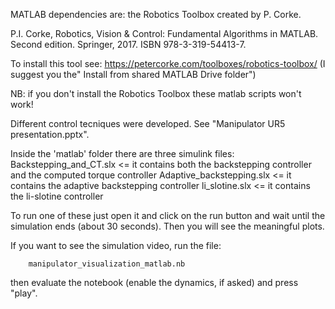 MATLAB dependencies are: the Robotics Toolbox created by P. Corke.

P.I. Corke, Robotics, Vision & Control: Fundamental Algorithms in MATLAB. Second edition. Springer, 2017. ISBN 978-3-319-54413-7.

To install this tool see: https://petercorke.com/toolboxes/robotics-toolbox/  (I suggest you the" Install from shared MATLAB Drive folder")



NB: if you don't install the Robotics Toolbox these matlab scripts won't work!





Different control tecniques were developed. See "Manipulator UR5 presentation.pptx".

Inside the 'matlab' folder there are three simulink files:
	Backstepping_and_CT.slx			<= it contains both the backstepping controller and the computed torque controller
	Adaptive_backstepping.slx		<= it contains the adaptive backstepping controller
	li_slotine.slx				<= it contains the li-slotine controller

To run one of these just open it and click on the run button and wait until the simulation ends (about 30 seconds). 
Then you will see the meaningful plots.



If you want to see the simulation video, run the file:

		manipulator_visualization_matlab.nb

then evaluate the notebook (enable the dynamics, if asked) and press "play".
